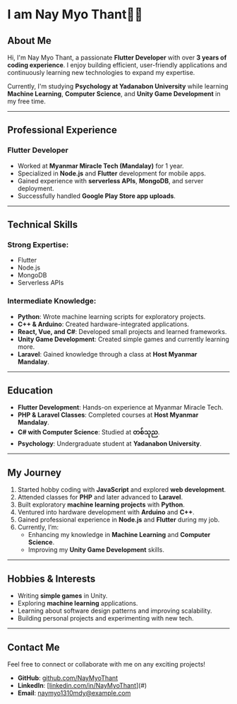 # I am Nay Myo Thant👨‍💻

## **About Me**
Hi, I'm Nay Myo Thant, a passionate **Flutter Developer** with over **3 years of coding experience**. I enjoy building efficient, user-friendly applications and continuously learning new technologies to expand my expertise.

Currently, I'm studying **Psychology at Yadanabon University** while learning **Machine Learning**, **Computer Science**, and **Unity Game Development** in my free time.

---

## **Professional Experience**
### **Flutter Developer**
- Worked at **Myanmar Miracle Tech (Mandalay)** for 1 year.
- Specialized in **Node.js** and **Flutter** development for mobile apps.
- Gained experience with **serverless APIs**, **MongoDB**, and server deployment.
- Successfully handled **Google Play Store app uploads**.

---

## **Technical Skills**
### **Strong Expertise:**
- Flutter
- Node.js
- MongoDB
- Serverless APIs

### **Intermediate Knowledge:**
- **Python**: Wrote machine learning scripts for exploratory projects.
- **C++ & Arduino**: Created hardware-integrated applications.
- **React, Vue, and C#**: Developed small projects and learned frameworks.
- **Unity Game Development**: Created simple games and currently learning more.
- **Laravel**: Gained knowledge through a class at **Host Myanmar Mandalay**.

---

## **Education**
- **Flutter Development**: Hands-on experience at Myanmar Miracle Tech.
- **PHP & Laravel Classes**: Completed courses at **Host Myanmar Mandalay**.
- **C# with Computer Science**: Studied at **တစ်သုည**.
- **Psychology**: Undergraduate student at **Yadanabon University**.

---

## **My Journey**
1. Started hobby coding with **JavaScript** and explored **web development**.
2. Attended classes for **PHP** and later advanced to **Laravel**.
3. Built exploratory **machine learning projects** with **Python**.
4. Ventured into hardware development with **Arduino** and **C++**.
5. Gained professional experience in **Node.js** and **Flutter** during my job.
6. Currently, I’m:
   - Enhancing my knowledge in **Machine Learning** and **Computer Science**.
   - Improving my **Unity Game Development** skills.

---

## **Hobbies & Interests**
- Writing **simple games** in Unity.
- Exploring **machine learning** applications.
- Learning about software design patterns and improving scalability.
- Building personal projects and experimenting with new tech.

---

## **Contact Me**
Feel free to connect or collaborate with me on any exciting projects!

- **GitHub**: [github.com/NayMyoThant](https://github.com/AmraNK9)  
- **LinkedIn**: [[linkedin.com/in/NayMyoThant](https://www.linkedin.com/in/nay-myo-614633249/)](#)  
- **Email**: naymyo1310mdy@example.com  
